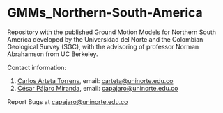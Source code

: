 # GMMs_Northern-South-America

Repository with the published Ground Motion Models for Northern South America developed by the Universidad del Norte and the Colombian Geological Survey (SGC), with the advisoring of professor Norman Abrahamson from UC Berkeley.

Contact information: 
  1. [Carlos Arteta Torrens](https://co.linkedin.com/in/carlos-a-arteta-43aa3586), email: carteta@uninorte.edu.co
  2. [César Pájaro Miranda](https://www.researchgate.net/profile/Cesar-Pajaro), email: capajaro@uninorte.edu.co

Report Bugs at capajaro@uninorte.edu.co

